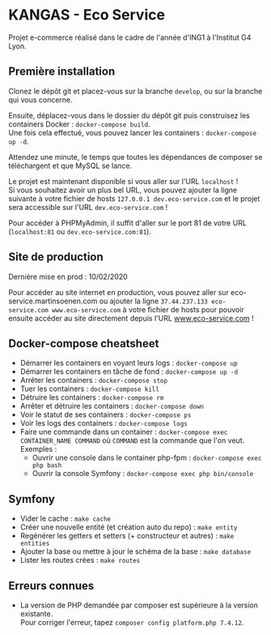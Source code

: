 # KANGAS - Eco Service

Projet e-commerce réalisé dans le cadre de l'année d'ING1 à l'Institut G4 Lyon.

## Première installation

Clonez le dépôt git et placez-vous sur la branche `develop`, ou sur la branche qui vous concerne.

Ensuite, déplacez-vous dans le dossier du dépôt git puis construisez les containers Docker : `docker-compose build`.  
Une fois cela effectué, vous pouvez lancer les containers : `docker-compose up -d`.

Attendez une minute, le temps que toutes les dépendances de composer se téléchargent et que MySQL se lance.

Le projet est maintenant disponible si vous aller sur l'URL `localhost` !  
Si vous souhaitez avoir un plus bel URL, vous pouvez ajouter la ligne suivante à votre fichier de hosts `127.0.0.1 dev.eco-service.com` et le projet sera accessible sur l'URL `dev.eco-service.com` !

Pour accéder à PHPMyAdmin, il suffit d'aller sur le port 81 de votre URL (`localhost:81` ou `dev.eco-service.com:81`).
  
## Site de production
Dernière mise en prod : 10/02/2020

Pour accéder au site internet en production, vous pouvez aller sur eco-service.martinsoenen.com ou ajouter la ligne
 `37.44.237.133 eco-service.com www.eco-service.com` à votre fichier de hosts pour pouvoir ensuite accéder au site
  directement depuis l'URL www.eco-service.com !

## Docker-compose cheatsheet

  * Démarrer les containers en voyant leurs logs : `docker-compose up`
  * Démarrer les containers en tâche de fond : `docker-compose up -d`
  * Arrêter les containers : `docker-compose stop`
  * Tuer les containers : `docker-compose kill`
  * Détruire les containers : `docker-compose rm`
  * Arrêter et détruire les containers : `docker-compose down`
  * Voir le statut de ses containers : `docker-compose ps`
  * Voir les logs des containers : `docker-compose logs`
  * Faire une commande dans un container : `docker-compose exec CONTAINER_NAME COMMAND` où `COMMAND` est la commande que l'on veut. Exemples :  
      - Ouvrir une console dans le container php-fpm : `docker-compose exec php bash`  
      - Ouvrir la console Symfony : `docker-compose exec php bin/console`
     

## Symfony 

* Vider le cache : `make cache`
* Créer une nouvelle entité (et création auto du repo) : `make entity`
* Regénérer les getters et setters (+ constructeur et autres) : `make entities`
* Ajouter la base ou mettre à jour le schéma de la base : `make database`
* Lister les routes crées : `make routes` 

## Erreurs connues

* La version de PHP demandée par composer est supérieure à la version existante.  
  Pour corriger l'erreur, tapez `composer config platform.php 7.4.12`.